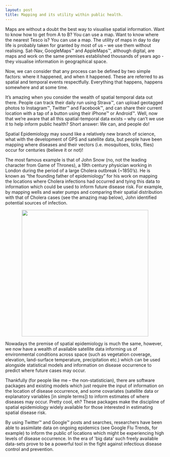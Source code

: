 ```yaml
---
layout: post
title: Mapping and its utility within public health.
---
```


Maps are without a doubt the best way to visualise spatial information. Want to know how to get from A to B? You can use a map. Want to know where the nearest Tesco is? You can use a map. The utility of maps in day to day life is probably taken for granted by most of us – we use them without realising. Sat-Nav, GoogleMaps™ and AppleMaps™, although digital, are maps and work on the same premises established thousands of years ago - they visualise information in geographical space.

Now, we can consider that any process can be defined by two simple factors: where it happened, and when it happened. These are referred to as spatial and temporal events respectfully. Everything that happens, happens somewhere and at some time.

It’s amazing when you consider the wealth of spatial temporal data out there. People can track their daily run using Strava™, can upload geotagged photos to Instagram™, Twitter™ and Facebook™, and can share their current location with a tap of a button using their iPhone™ or Android™. Well, now that we’re aware that all this spatial-temporal data exists – why can’t we use it to help inform public health? Short answer: We can, and people do!

Spatial Epidemiology may sound like a relatively new branch of science, what with the development of GPS and satellite data, but people have been mapping where diseases and their vectors (i.e. mosquitoes, ticks, flies) occur for centuries (believe it or not)!

The most famous example is that of John Snow (no, not the leading character from Game of Thrones), a 19th century physician working in London during the period of a large Cholera outbreak (~1850’s). He is known as “the founding father of epidemiology” for his work on mapping the locations where Cholera infections had occurred and tying this data to information which could be used to inform future disease risk. For example, by mapping wells and water pumps and comparing their spatial distribution with that of Cholera cases (see the amazing map below), John identified potential sources of infection.

<p align="center">
  <img width="400" src="https://upload.wikimedia.org/wikipedia/commons/2/27/Snow-cholera-map-1.jpg">
</p>

Nowadays the premise of spatial epidemiology is much the same, however, we now have a wealth of available satellite data informing us of environmental conditions across space (such as vegetation coverage, elevation, land-surface temperature, precipitation etc.) which can be used alongside statistical models and information on disease occurrence to predict where future cases may occur. 

Thankfully (for people like me – the non-statistician), there are software packages and existing models which just require the input of information on the location of disease occurrence, and some covariates (satellite data or explanatory variables [in simple terms]) to inform estimates of where diseases may occur. Pretty cool, eh? These packages make the discipline of spatial epidemiology widely available for those interested in estimating spatial disease risk.

By using Twitter™ and Google™ posts and searches, researchers have been able to assimilate data on ongoing epidemics (see Google Flu Trends, for example) to inform the public of locations which might be experiencing high levels of disease occurrence. In the era of 'big data' such freely available data-sets prove to be a powerful tool in the fight against infectious disease control and prevention.
